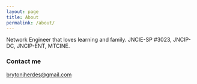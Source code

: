 ```yaml
---
layout: page
title: About
permalink: /about/
---
```


Network Engineer that loves learning and family. JNCIE-SP #3023, JNCIP-DC, JNCIP-ENT, MTCINE. 

### Contact me

[brytonjherdes@gmail.com](mailto:brytonjherdes@gmail.com)